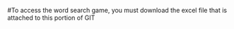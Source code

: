 #To access the word search game, you must download the excel file that is attached to this portion of GIT
